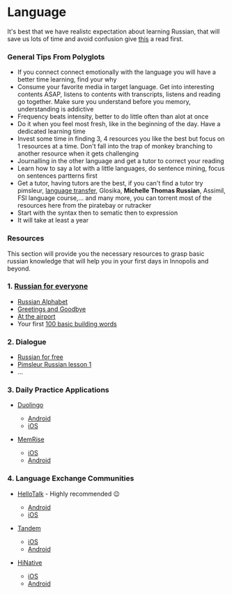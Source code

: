 # Language
It's best that we have realistc expectation about learning Russian, that will save us lots of time and avoid confusion give [this](https://web.archive.org/web/20191130195821/https://www.reddit.com/r/russian/comments/bzqz08/the_russian_learning_journey_tips_truths_myths/)  a read first.

### General Tips From Polyglots
- If you connect connect emotionally with the language you will have a better time learning, find your why
- Consume your favorite media in target language. Get into interesting contents ASAP, listens to contents with transcripts, listens and reading go together. Make sure you understand before you memory, understanding is addictive
- Frequency beats intensity, better to do little often than alot at once
- Do it when you feel most fresh, like in the beginning of the day. Have a dedicated learning time
- Invest some time in finding 3, 4 resources you like the best but focus on 1 resources at a time. Don't fall into the trap of monkey branching to another resource when it gets challenging
- Journalling in the other language and get a tutor to correct your reading
- Learn how to say a lot with a little languages, do sentence mining, focus on sentences partterns first
- Get a tutor, having tutors are the best, if you can't find a tutor try pimsleur, [language transfer](https://www.languagetransfer.org/free-courses-1), Glosika, **Michelle Thomas Russian**, Assimil, FSI language course,... and many more, you can torrent most of the resources here from the piratebay or rutracker
- Start with the syntax then to sematic then to expression
- It will take at least a year

### Resources
This section will provide you the necessary resources to grasp basic russian knowledge that will help you in your first days in Innopolis and beyond.

### 1. [Russian for everyone](http://www.russianforeveryone.com/)
- [Russian Alphabet](http://www.russianforeveryone.com/RufeA/Lessons/Introduction/Alphabet/Alphabet.htm)
- [Greetings and Goodbye](http://www.russianforeveryone.com/Rufe/Lessons/Course1/Phrasebook/Topic1_Greetings/Topic1.htm)
- [At the airport](http://www.russianforeveryone.com/Rufe/Lessons/Course1/Phrasebook/Topic8_AtTheAirport/Topic8.htm)
- Your first [100 basic building words](https://russianenthusiast.com/russian-vocab/top-100-must-know-russian-words/)

### 2. Dialogue
- [Russian for free](https://www.russianforfree.com/dialogues.php)
- [Pimsleur Russian lesson 1](https://www.youtube.com/watch?v=JSSoKyEzv8w)
- ...

### 3. Daily Practice Applications
- [Duolingo]()
  - [Android](https://play.google.com/store/apps/details?hl=en&id=com.duolingo&referrer=utm_source%3Dduolingo.com%26utm_medium%3Dduolingo_web%26utm_content%3Ddownload_button%26utm_campaign%3Dsplash)
  - [iOS](https://itunes.apple.com/app/duolingo-learn-spanish-french/id570060128?mt=8)

- [MemRise](https://www.memrise.com/)
  - [iOS](https://apps.apple.com/app/memrise-easy-language-learning/id635966718)
  - [Android](https://play.google.com/store/apps/details?id=com.memrise.android.memrisecompanion)

### 4. Language Exchange Communities
- [HelloTalk](https://www.hellotalk.com/#en) - Highly recommended 😉
  - [Android](https://brc.hellotalk.com/g8dCnHq41hb?~tags=mweb)
  - [iOS](https://brc.hellotalk.com/g8dCnHq41hb?~tags=mweb)

- [Tandem](https://www.tandem.net/)
  - [iOS](https://apps.apple.com/us/app/tandem-language-exchange/id959001619)
  - [Android](https://play.google.com/store/apps/details?hl=en&id=net.tandem&referrer=adjust_reftag%3DcaOVg4CIPQoxc%26utm_source%3DWebsite%2Bto%2BApp%2BStore%26utm_campaign%3DSEO%2BWebsite%26utm_content%3DFooter%2BAndroid)

- [HiNative](https://hinative.com/en-US)
  - [iOS](https://apps.apple.com/app/apple-store/id923920480)
  - [Android](https://play.google.com/store/apps/details?id=com.lang8.hinative&referrer=utm_source%3Dtop_index_pc)
